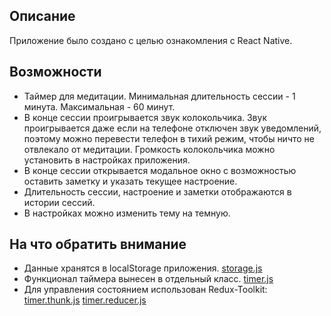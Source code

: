 ## Описание
Приложение было создано с целью ознакомления с React Native. 

## Возможности
- Таймер для медитации. Минимальная длительность сессии - 1 минута. Максимальная - 60 минут.
- В конце сессии проигрывается звук колокольчика. Звук проигрывается даже если на телефоне отключен звук уведомлений, поэтому можно перевести телефон в тихий режим, чтобы ничто не отвлекало от медитации. Громкость колокольчика можно установить в настройках приложения.
- В конце сессии открывается модальное окно с возможностью оставить заметку и указать текущее настроение.
- Длительность сессии, настроение и заметки отображаются в истории сессий.
- В настройках можно изменить тему на темную.

## На что обратить внимание
- Данные хранятся в localStorage приложения. [storage.js](https://github.com/maxim-green/meditationapp/blob/main/src/utils/storage.js)
- Функционал таймера вынесен в отдельный класс. [timer.js](https://github.com/maxim-green/meditationapp/blob/main/src/utils/timer.js)
- Для управления состоянием использован Redux-Toolkit: [timer.thunk.js](https://github.com/maxim-green/meditationapp/blob/main/src/redux/timer/timer.thunk.js) [timer.reducer.js](https://github.com/maxim-green/meditationapp/blob/main/src/redux/timer/timer.reducer.js)
